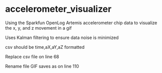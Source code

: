 # accelerometer_visualizer
Using the Sparkfun OpenLog Artemis accelerometer chip data to visualize the x, y, and z movement in a gif

Uses Kalman filtering to ensure data noise is minimized

csv should be time,aX,aY,aZ formatted

Replace csv file on line 68

Rename file GIF saves as on line 110

